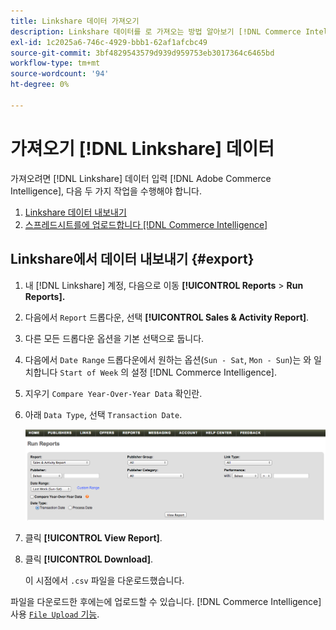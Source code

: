 ```yaml
---
title: Linkshare 데이터 가져오기
description: Linkshare 데이터를 로 가져오는 방법 알아보기 [!DNL Commerce Intelligence].
exl-id: 1c2025a6-746c-4929-bbb1-62af1afcbc49
source-git-commit: 3bf4829543579d939d959753eb3017364c6465bd
workflow-type: tm+mt
source-wordcount: '94'
ht-degree: 0%

---
```


# 가져오기 [!DNL Linkshare] 데이터

가져오려면 [!DNL Linkshare] 데이터 입력 [!DNL Adobe Commerce Intelligence], 다음 두 가지 작업을 수행해야 합니다.

1. [Linkshare 데이터 내보내기 ](#export)
1. [스프레드시트를에 업로드합니다 [!DNL Commerce Intelligence]](../connecting-data/using-file-uploader.md)

## Linkshare에서 데이터 내보내기 {#export}

1. 내 [!DNL Linkshare] 계정, 다음으로 이동 **[!UICONTROL Reports** > **Run Reports].**

1. 다음에서 `Report` 드롭다운, 선택 **[!UICONTROL Sales & Activity Report]**.

1. 다른 모든 드롭다운 옵션을 기본 선택으로 둡니다.

1. 다음에서 `Date Range` 드롭다운에서 원하는 옵션(`Sun - Sat`, `Mon - Sun`)는 와 일치합니다 `Start of Week` 의 설정 [!DNL Commerce Intelligence].

1. 지우기 `Compare Year-Over-Year Data` 확인란.

1. 아래 `Data Type`, 선택 `Transaction Date`.

   ![가져오기\_linkshare\_data.png](../../../assets/importing_linkshare_data.png)

1. 클릭 **[!UICONTROL View Report]**.

1. 클릭 **[!UICONTROL Download]**.

   이 시점에서 `.csv` 파일을 다운로드했습니다.

파일을 다운로드한 후에는에 업로드할 수 있습니다. [!DNL Commerce Intelligence] 사용 [`File Upload` 기능](../connecting-data/using-file-uploader.md).
